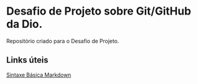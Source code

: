 # Desafio de Projeto sobre Git/GitHub da Dio.
Repositório criado para o Desafio de Projeto.

## Links úteis
[Sintaxe Básica Markdown](https://www.markdownguide.org/basic-syntax/)
